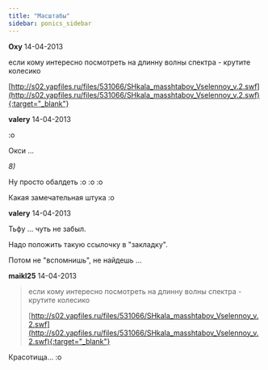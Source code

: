 ```yaml
---
title: "Масштабы"
sidebar: ponics_sidebar
---
```


**Oxy** 14-04-2013

если кому интересно посмотреть на длинну волны спектра - крутите колесико

[http://s02.yapfiles.ru/files/531066/SHkala_masshtabov_Vselennoy_v.2.swf](http://s02.yapfiles.ru/files/531066/SHkala_masshtabov_Vselennoy_v.2.swf){:target="_blank"}


**valery** 14-04-2013

 :o

Окси ...

*8)*

Ну просто обалдеть :o :o :o

Какая замечательная штука :o


**valery** 14-04-2013

Тьфу ... чуть не забыл.

Надо положить такую ссылочку в "закладку".

Потом не "вспомнишь", не найдешь ...


**maikl25** 14-04-2013

> если кому интересно посмотреть на длинну волны спектра - крутите колесико
> 
> [http://s02.yapfiles.ru/files/531066/SHkala_masshtabov_Vselennoy_v.2.swf](http://s02.yapfiles.ru/files/531066/SHkala_masshtabov_Vselennoy_v.2.swf){:target="_blank"}

Красотища... :o


